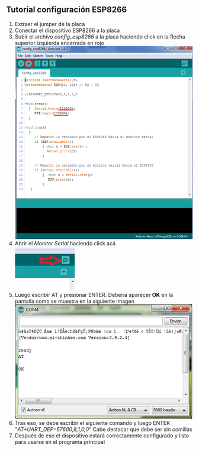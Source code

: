 ## Tutorial configuración ESP8266

1. Extraer el jumper de la placa
1. Conectar el dispositivo ESP8266 a la placa
1. Subir el archivo *config_esp8266* a la placa haciendo click en la flecha superior izquierda encerrada en rojo
![imagen1](img/img1.png)
1. Abrir el *Monitor Serial* haciendo click acá <br />
![imagen2](img/img2.png)
1. Luego escribir AT y presionar ENTER. Debería aparecer **OK** en la pantalla como se muestra en la siguiente imagen
![imagen3](img/img3.png)
1. Tras eso, se debe escribir el siguiente comando y luego ENTER "_AT+UART_DEF=57600,8,1,0,0_" Cabe destacar que debe ser sin comillas
1. Después de eso el dispositivo estará correctamente configurado y listo para usarse en el programa principal